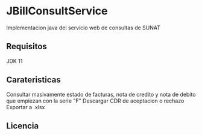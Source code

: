 # JBillConsultService
Implementacion java del servicio web de consultas de SUNAT
## Requisitos
JDK 11
## Carateristicas
Consultar masivamente estado de facturas, nota de credito y nota de debito que empiezan con la serie "F"
Descargar CDR de aceptacion o rechazo
Exportar a .xlsx
## Licencia